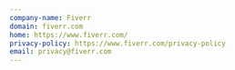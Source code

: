 ```yaml
---
company-name: Fiverr
domain: fiverr.com
home: https://www.fiverr.com/
privacy-policy: https://www.fiverr.com/privacy-policy
email: privacy@fiverr.com
---
```




